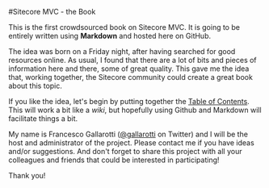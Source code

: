 
#Sitecore MVC - the Book

This is the first crowdsourced book on Sitecore MVC. 
It is going to be entirely written using **Markdown** and hosted here on GitHub.

The idea was born on a Friday night, after having searched for good resources online. As usual, I found that there are a lot of bits and pieces of information here and there, some of great quality. This gave me the idea that, working together, the Sitecore community could create a great book about this topic.

If you like the idea, let's begin by putting together the [Table of Contents](https://github.com/SitecoreMVC/theBook/blob/master/table-of-content.md). This will work a bit like a *wiki*, but hopefully using Github and Markdown will facilitate things a bit.

My name is Francesco Gallarotti ([@gallarotti](https://www.twitter.com/gallarotti) on Twitter) and I will be the host and administrator of the project. Please contact me if you have ideas and/or suggestions. And don't forget to share this project with all your colleagues and friends that could be interested in participating! 

Thank you!
